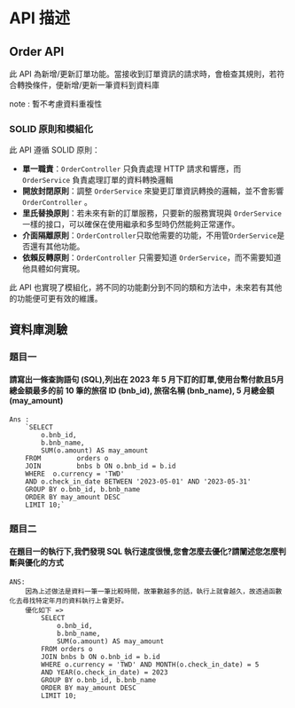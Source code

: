 # API 描述

## Order API

此 API 為新增/更新訂單功能。當接收到訂單資訊的請求時，會檢查其規則，若符合轉換條件，便新增/更新一筆資料到資料庫

note : 暫不考慮資料重複性

### SOLID 原則和模組化

此 API 遵循 SOLID 原則：

- **單一職責**：`OrderController` 只負責處理 HTTP 請求和響應，而 `OrderService` 負責處理訂單的資料轉換邏輯
- **開放封閉原則**：調整 `OrderService` 來變更訂單資訊轉換的邏輯，並不會影響 `OrderController` 。
- **里氏替換原則**：若未來有新的訂單服務，只要新的服務實現與 `OrderService` 一樣的接口，可以確保在使用繼承和多型時仍然能夠正常運作。
- **介面隔離原則**：`OrderController`只取他需要的功能，不用管`OrderService`是否還有其他功能。
- **依賴反轉原則**：`OrderController` 只需要知道 `OrderService`，而不需要知道他具體如何實現。

此 API 也實現了模組化，將不同的功能劃分到不同的類和方法中，未來若有其他的功能便可更有效的維護。


## 資料庫測驗

### 題目一
#### 請寫出一條查詢語句 (SQL),列出在 2023 年 5 月下訂的訂單,使用台幣付款且5月總金額最多的前 10 筆的旅宿 ID (bnb_id), 旅宿名稱 (bnb_name), 5 月總金額 (may_amount)
    Ans : 
        `SELECT
            o.bnb_id,
            b.bnb_name,
            SUM(o.amount) AS may_amount
        FROM         orders o
        JOIN         bnbs b ON o.bnb_id = b.id
        WHERE  o.currency = 'TWD'
        AND o.check_in_date BETWEEN '2023-05-01' AND '2023-05-31'
        GROUP BY o.bnb_id, b.bnb_name
        ORDER BY may_amount DESC
        LIMIT 10;`
### 題目二
#### 在題目一的執行下,我們發現 SQL 執行速度很慢,您會怎麼去優化?請闡述您怎麼判斷與優化的方式
    ANS:
        因為上述做法是資料一筆一筆比較時間，故筆數越多的話，執行上就會越久，故透過函數化去尋找特定年月的資料執行上會更好。
        優化如下 => 
            SELECT
                o.bnb_id,
                b.bnb_name,
                SUM(o.amount) AS may_amount
            FROM orders o
            JOIN bnbs b ON o.bnb_id = b.id
            WHERE o.currency = 'TWD' AND MONTH(o.check_in_date) = 5
            AND YEAR(o.check_in_date) = 2023
            GROUP BY o.bnb_id, b.bnb_name
            ORDER BY may_amount DESC
            LIMIT 10;
